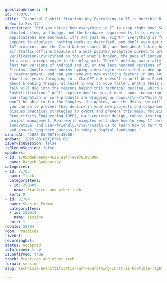 ```yaml
---
questionAnswers: []
id: '750765'
title: 'Technical Enshittification: Why Everything in IT is Horrible Right Now and
  How to Fix It'
description: "Did you notice how everything in IT is crap right now? Services are
  bloated, slow, and buggy, and the hardware requirements to run even the simplest
  applications are enormous. It’s not just me, right?  Everything is full of bugs,
  support is clueless, nothing works as described, and don’t even get me started on
  IoT protocols and the Cloud Native space. Oh, and how about taking half of the world’s
  air traffic offline because of a null pointer exception pushed to production without
  verification?\r\n\r\nAnd on top of what’s broken, the pace of innovation has crawled
  to a stop (except maybe in the AI space). There’s nothing materially new in the
  last ten versions of Android and iOS or the last hundred versions of Chrome and
  Firefox. Google spent months hyping a new login screen that ended up being just
  a rearrangement, and can you name one new exciting feature in any software older
  than five years (plugging in a ChatGPT bot doesn’t count)? When Facebook was bragging
  about breaking things, at least it was to move faster. What’s their excuse now?\r\n\r\nThis
  talk will dig into the reasons behind this technical decline, which we call “Technical
  Enshittification.” We’ll explore how technical debt, poor innovation practices,
  and stagnation in core products are dragging us down.\r\n\r\nWhile this talk probably
  won’t be able to fix the Googles, the Apples, and the Metas, we will focus on what
  you can do to prevent this decline in your own projects and companies.\r\n\r\nWe’ll
  discuss practical strategies to combat and prevent this mess, focusing on Developer
  Productivity Engineering (DPE), user-centered design, robust testing, and effective
  project management. Real-world examples will show how to keep IT services efficient,
  innovative, and user-friendly.\r\n\r\nJoin us to learn how to turn things around
  and ensure long-term success in today’s digital landscape."
startsAt: '2025-03-06T15:45:00'
endsAt: '2025-03-06T16:45:00'
isServiceSession: false
isPlenumSession: false
speakers:
- id: 1708bdeb-e8d9-4628-a147-e9878198c900
  name: Baruch Sadogursky
categories:
- id: 81703
  name: Track
  categoryItems:
  - id: 290609
    name: Practices and other tech
  sort: 0
- id: 81704
  name: Session Format
  categoryItems:
  - id: 290619
    name: session
  sort: 1
roomId: 58704
room: Practices
liveUrl:
recordingUrl:
status: Accepted
isInformed: true
isConfirmed: true
track: Practices and other tech
format: session
slug: technical-enshittification-why-everything-in-it-is-horrible-right-now-and-how-to-fix-it

---
```

